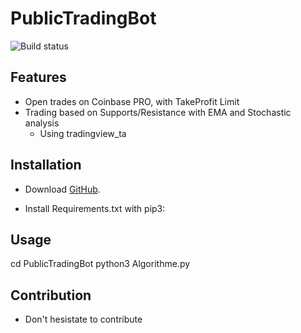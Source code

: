PublicTradingBot
===


![Build status](https://ci.appveyor.com/api/projects/status/bfktntbivg32e103?svg=false)


Features
--------

- Open trades on Coinbase PRO, with TakeProfit Limit
- Trading based on Supports/Resistance with EMA and Stochastic analysis
  - Using tradingview_ta 



Installation
------------

- Download [GitHub](https://github.com/hugodemenez/PublicTradingBot).
  
- Install Requirements.txt with pip3:


Usage
-----
cd PublicTradingBot
python3 Algorithme.py

Contribution
------------

- Don't hesistate to contribute 


